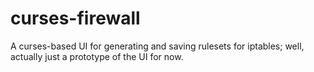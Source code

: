 # curses-firewall

A curses-based UI for generating and saving rulesets for iptables; well,
actually just a prototype of the UI for now.
